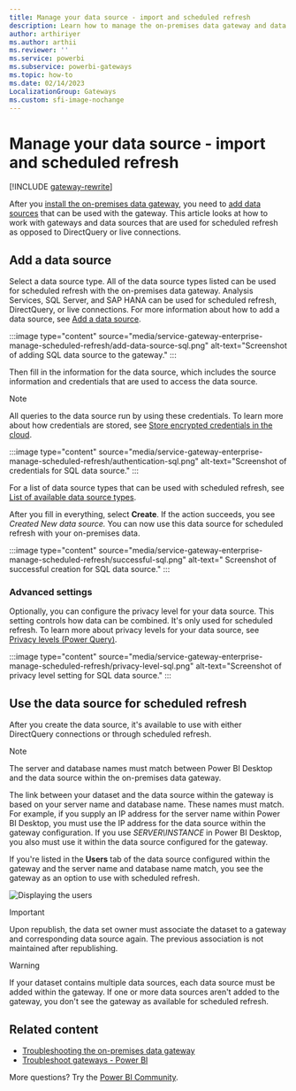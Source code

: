 ```yaml
---
title: Manage your data source - import and scheduled refresh
description: Learn how to manage the on-premises data gateway and data sources that belong to that gateway for data sources that can be used with import and scheduled refresh.
author: arthiriyer
ms.author: arthii
ms.reviewer: ''
ms.service: powerbi
ms.subservice: powerbi-gateways
ms.topic: how-to
ms.date: 02/14/2023
LocalizationGroup: Gateways
ms.custom: sfi-image-nochange
---
```


# Manage your data source - import and scheduled refresh

[!INCLUDE [gateway-rewrite](../includes/gateway-rewrite.md)]

After you [install the on-premises data gateway](/data-integration/gateway/service-gateway-install), you need to [add data sources](service-gateway-data-sources.md#add-a-data-source) that can be used with the gateway. This article looks at how to work with gateways and data sources that are used for scheduled refresh as opposed to DirectQuery or live connections.

## Add a data source

Select a data source type. All of the data source types listed can be used for scheduled refresh with the on-premises data gateway. Analysis Services, SQL Server, and SAP HANA can be used for scheduled refresh, DirectQuery, or live connections. For more information about how to add a data source, see [Add a data source](service-gateway-data-sources.md#add-a-data-source).

:::image type="content" source="media/service-gateway-enterprise-manage-scheduled-refresh/add-data-source-sql.png" alt-text="Screenshot of adding SQL data source to the gateway." :::

Then fill in the information for the data source, which includes the source information and credentials that are used to access the data source.

> [!NOTE]
> All queries to the data source run by using these credentials. To learn more about how credentials are stored, see [Store encrypted credentials in the cloud](service-gateway-data-sources.md#store-encrypted-credentials-in-the-cloud).

:::image type="content" source="media/service-gateway-enterprise-manage-scheduled-refresh/authentication-sql.png" alt-text="Screenshot of credentials for SQL data source." :::

For a list of data source types that can be used with scheduled refresh, see [List of available data source types](service-gateway-data-sources.md#available-data-source-types).

After you fill in everything, select **Create**. If the action succeeds, you see *Created New data source.* You can now use this data source for scheduled refresh with your on-premises data.

:::image type="content" source="media/service-gateway-enterprise-manage-scheduled-refresh/successful-sql.png" alt-text=" Screenshot of successful creation for SQL data source." :::

### Advanced settings

Optionally, you can configure the privacy level for your data source. This setting controls how data can be combined. It's only used for scheduled refresh. To learn more about privacy levels for your data source, see [Privacy levels (Power Query)](https://support.office.com/article/Privacy-levels-Power-Query-CC3EDE4D-359E-4B28-BC72-9BEE7900B540).

:::image type="content" source="media/service-gateway-enterprise-manage-scheduled-refresh/privacy-level-sql.png" alt-text="Screenshot of privacy level setting for SQL data source." :::

## Use the data source for scheduled refresh

After you create the data source, it's available to use with either DirectQuery connections or through scheduled refresh.

> [!NOTE]
> The server and database names must match between Power BI Desktop and the data source within the on-premises data gateway.

The link between your dataset and the data source within the gateway is based on your server name and database name. These names must match. For example, if you supply an IP address for the server name within Power BI Desktop, you must use the IP address for the data source within the gateway configuration. If you use *SERVER\INSTANCE* in Power BI Desktop, you also must use it within the data source configured for the gateway.

If you're listed in the **Users** tab of the data source configured within the gateway and the server name and database name match, you see the gateway as an option to use with scheduled refresh.

![Displaying the users](media/service-gateway-enterprise-manage-scheduled-refresh/powerbi-gateway-enterprise-schedule-refresh.png)

> [!IMPORTANT]
> Upon republish, the data set owner must associate the dataset to a gateway and corresponding data source again. The previous association is not maintained after republishing.

> [!WARNING]
> If your dataset contains multiple data sources, each data source must be added within the gateway. If one or more data sources aren't added to the gateway, you don't see the gateway as available for scheduled refresh.

## Related content

* [Troubleshooting the on-premises data gateway](/data-integration/gateway/service-gateway-tshoot)
* [Troubleshoot gateways - Power BI](service-gateway-onprem-tshoot.md)

More questions? Try the [Power BI Community](https://community.powerbi.com/).
